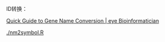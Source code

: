 

ID转换：

[Quick Guide to Gene Name Conversion | eye Bioinformatician](https://davemcg.github.io/post/quick-guide-to-gene-name-conversion/)

[./nm2symbol.R](./nm2symbol.R)
